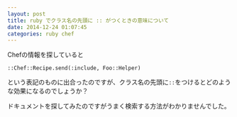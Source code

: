 ```yaml
---
layout: post
title: ruby でクラス名の先頭に :: がつくときの意味について
date: 2014-12-24 01:07:45
categories: ruby chef
---
```

<p>Chefの情報を探していると</p>

```
::Chef::Recipe.send(:include, Foo::Helper)
```

<p>という表記のものに出合ったのですが、クラス名の先頭に<code>::</code>をつけるとどのような効果になるのでしょうか？</p>

<p>ドキュメントを探してみたのですがうまく検索する方法がわかりませんでした。</p>
